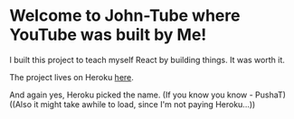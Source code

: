 # Welcome to John-Tube where YouTube was built by  Me!

I built this project to teach myself React by building things. It was worth it.

The project lives on Heroku 
[here](https://hidden-badlands-35025.herokuapp.com/).

And again yes, Heroku picked the name. (If you know you know - PushaT)
((Also it might take awhile to load, since I'm not paying Heroku...))
